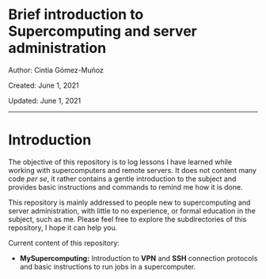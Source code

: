 # Brief introduction to Supercomputing and server administration

Author: Cintia Gómez-Muñoz

Created: June 1, 2021

Updated: June 1, 2021

---

# Introduction

The objective of this repository is to log lessons I have learned while working with supercomputers and remote servers. It does not content many code _per se_, it rather contains a gentle introduction to the subject and provides basic instructions and commands to remind me how it is done.

This repository is mainly addressed to people new to supercomputing and server administration, with little to no experience, or formal education in the subject, such as me. Please feel free to explore the subdirectories of this repository, I hope it can help you.

Current content of this repository:

* **MySupercomputing:** Introduction to **VPN** and **SSH** connection protocols and basic instructions to run jobs in a supercomputer.
